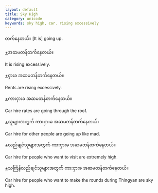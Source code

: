 ```yaml
---
layout: default
title: Sky High
category: unicode
keywords: sky high, car, rising excessively
---
```


<p><span class='mm3'>တက်နေတယ်။</span> [It is] going up.</p>
<p class="hide-trigger"><a href='#'>+</a><span class='mm3'>အဆမတန်တက်နေတယ်။</span></p>
<p class='hide-this'>It is rising excessively.</p>

<p class="hide-trigger"><a href='#'>+</a><span class='mm3'>ငှားခ အဆမတန်တက်နေတယ်။</span></p>
<p class='hide-this'>Rents are rising excessively.</p>

<p class="hide-trigger"><a href='#'>+</a><span class='mm3'>ကားငှားခ အဆမတန်တက်နေတယ်။</span></p>
<p class='hide-this'>Car hire rates are going through the roof.</p>

<p class="hide-trigger"><a href='#'>+</a><span class='mm3'>သူများအတွက် ကားငှားခ အဆမတန်တက်နေတယ်။</span></p>
<p class='hide-this'>Car hire for other people are going up like mad.</p>

<p class="hide-trigger"><a href='#'>+</a><span class='mm3'>လည်ချင်သူများအတွက် ကားငှားခ အဆမတန်တက်နေတယ်။</span></p>
<p class='hide-this'>Car hire for people who want to visit are extremely high.</p>

<p class="hide-trigger"><a href='#'>+</a><span class='mm3'>သင်္ကြန်လည်ချင်သူများအတွက် ကားငှားခ အဆမတန်တက်နေတယ်။</span></p>
<p class='hide-this'>Car hire for people who want to make the rounds during Thingyan are sky high.</p>

